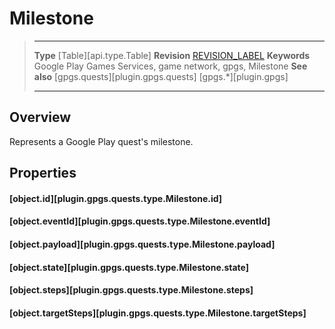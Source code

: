 # Milestone

> --------------------- ------------------------------------------------------------------------------------------
> __Type__              [Table][api.type.Table]
> __Revision__          [REVISION_LABEL](REVISION_URL)
> __Keywords__          Google Play Games Services, game network, gpgs, Milestone
> __See also__          [gpgs.quests][plugin.gpgs.quests]
>                       [gpgs.*][plugin.gpgs]
> --------------------- ------------------------------------------------------------------------------------------

## Overview

Represents a Google Play quest's milestone.

## Properties

#### [object.id][plugin.gpgs.quests.type.Milestone.id]

#### [object.eventId][plugin.gpgs.quests.type.Milestone.eventId]

#### [object.payload][plugin.gpgs.quests.type.Milestone.payload]

#### [object.state][plugin.gpgs.quests.type.Milestone.state]

#### [object.steps][plugin.gpgs.quests.type.Milestone.steps]

#### [object.targetSteps][plugin.gpgs.quests.type.Milestone.targetSteps]